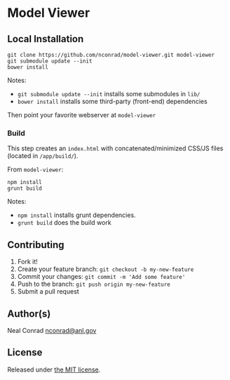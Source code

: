 
# Model Viewer


## Local Installation

```
git clone https://github.com/nconrad/model-viewer.git model-viewer
git submodule update --init
bower install
```

Notes:
- `git submodule update --init` installs some submodules in `lib/`
- `bower install` installs some third-party (front-end) dependencies

Then point your favorite webserver at `model-viewer`

### Build

This step creates an `index.html` with concatenated/minimized CSS/JS files (located in `/app/build/`).

From `model-viewer`:

```
npm install
grunt build
```

Notes:
- `npm install` installs grunt dependencies.
- `grunt build` does the build work


## Contributing

1. Fork it!
2. Create your feature branch: `git checkout -b my-new-feature`
3. Commit your changes: `git commit -m 'Add some feature'`
4. Push to the branch: `git push origin my-new-feature`
5. Submit a pull request

## Author(s)

Neal Conrad <nconrad@anl.gov>


## License

Released under [the MIT license](https://github.com/nconrad/model-viewer/blob/master/LICENSE).
